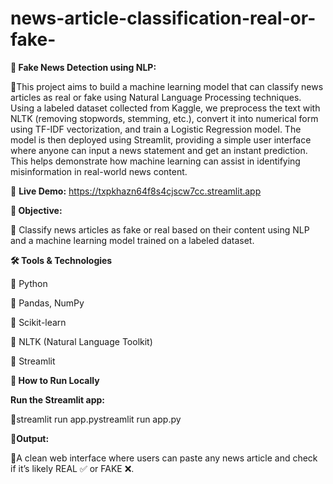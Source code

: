 # news-article-classification-real-or-fake-
**📰 Fake News Detection using NLP:**



🔸This project aims to build a machine learning model that can classify news articles as real or fake using Natural Language Processing techniques. Using a labeled dataset collected from Kaggle, we preprocess the text with NLTK (removing stopwords, stemming, etc.), convert it into numerical form using TF-IDF vectorization, and train a Logistic Regression model. The model is then deployed using Streamlit, providing a simple user interface where anyone can input a news statement and get an instant prediction. This helps demonstrate how machine learning can assist in identifying misinformation in real-world news content.

**🔗** **Live Demo:**  https://txpkhazn64f8s4cjscw7cc.streamlit.app 


**🎯 Objective:**



🔸 Classify news articles as fake or real based on their content using NLP and a machine learning model trained on a labeled dataset.



**🛠 Tools & Technologies**



🔸 Python

🔸 Pandas, NumPy

🔸 Scikit-learn

🔸 NLTK (Natural Language Toolkit)

🔸 Streamlit


**🚀 How to Run Locally**


**Run the Streamlit app:**

🔸streamlit run app.pystreamlit run app.py


**🔹Output:**


🔸A clean web interface where users can paste any news article and check if it’s likely REAL ✅ or FAKE ❌.
